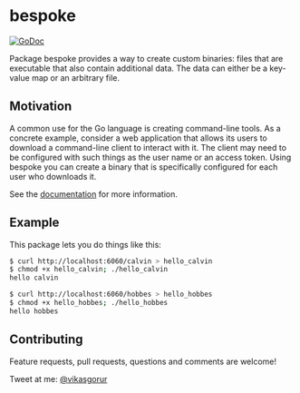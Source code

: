 # bespoke
[![GoDoc](https://godoc.org/github.com/vikasgorur/bespoke?status.svg)](https://godoc.org/github.com/vikasgorur/bespoke)

Package bespoke provides a way to create custom binaries: files that are executable
that also contain additional data. The data can either be a key-value map or an
arbitrary file.

## Motivation

A common use for the Go language is creating command-line tools. As a concrete example,
consider a web application that allows its users to download a command-line
client to interact with it. The client may need to be configured with such
things as the user name or an access token. Using bespoke you can create a binary
that is specifically configured for each user who downloads it.

See the [documentation](http://godoc.org/github.com/vikasgorur/bespoke) for more information.

## Example

This package lets you do things like this:

```bash
$ curl http://localhost:6060/calvin > hello_calvin
$ chmod +x hello_calvin; ./hello_calvin
hello calvin

$ curl http://localhost:6060/hobbes > hello_hobbes
$ chmod +x hello_hobbes; ./hello_hobbes
hello hobbes
```

## Contributing

Feature requests, pull requests, questions and comments are welcome!

Tweet at me: [@vikasgorur](https://twitter.com/vikasgorur)
